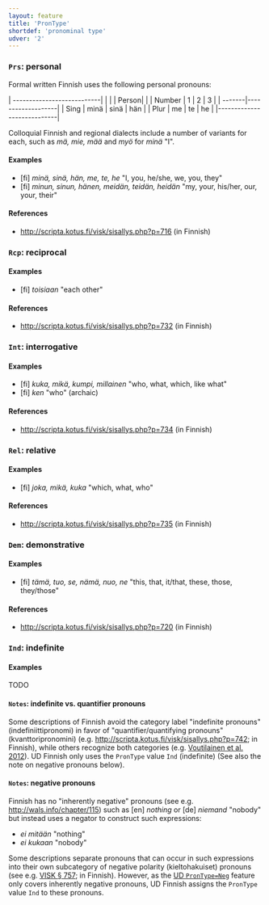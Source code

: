 ```yaml
---
layout: feature
title: 'PronType'
shortdef: 'pronominal type'
udver: '2'
---
```


### <a name="Prs">`Prs`</a>: personal

Formal written Finnish uses the following personal pronouns:

| ---------------------------|
|        |      | Person|    |
| Number |  1   |  2   |  3  |
| -------|-------------------|
| Sing   | minä | sinä | hän |
| Plur   | me   | te   | he  |
|----------------------------|

Colloquial Finnish and regional dialects include a number of variants
for each, such as _mä, mie, mää_ and _myö_ for _minä_ "I".

#### Examples

* [fi] _minä, sinä, hän, me, te, he_ "I, you, he/she, we, you, they"
* [fi] _minun, sinun, hänen, meidän, teidän, heidän_ "my, your, his/her, our, your, their"

#### References

* <http://scripta.kotus.fi/visk/sisallys.php?p=716> (in Finnish)

### <a name="Rcp">`Rcp`</a>: reciprocal

#### Examples

* [fi] _toisiaan_ "each other"

#### References

* <http://scripta.kotus.fi/visk/sisallys.php?p=732> (in Finnish)

### <a name="Int">`Int`</a>: interrogative

#### Examples

* [fi] _kuka, mikä, kumpi, millainen_ "who, what, which, like what"
* [fi] _ken_ "who" (archaic)

#### References

* <http://scripta.kotus.fi/visk/sisallys.php?p=734> (in Finnish)

### <a name="Rel">`Rel`</a>: relative

#### Examples

* [fi] _joka, mikä, kuka_ "which, what, who"

#### References

* <http://scripta.kotus.fi/visk/sisallys.php?p=735> (in Finnish)

### <a name="Dem">`Dem`</a>: demonstrative

#### Examples

* [fi] _tämä, tuo, se, nämä, nuo, ne_ "this, that, it/that, these, those, they/those"

#### References

* <http://scripta.kotus.fi/visk/sisallys.php?p=720> (in Finnish)

### <a name="Ind">`Ind`</a>: indefinite

#### Examples

TODO

#### <a name="Notes">`Notes`</a>: indefinite vs. quantifier pronouns

Some descriptions of Finnish avoid the category label "indefinite
pronouns" (indefiniittipronomi) in favor of "quantifier/quantifying
pronouns" (kvanttoripronomini)
(e.g. <http://scripta.kotus.fi/visk/sisallys.php?p=742>; in Finnish),
while others recognize both categories
(e.g. [Voutilainen et al. 2012](http://www.ling.helsinki.fi/kieliteknologia/tutkimus/treebank/sources/FinnTreeBankManual.pdf#page=37)).
UD Finnish only uses the `PronType` value `Ind` (indefinite) (See also
the note on negative pronouns below).

#### <a name="Notes">`Notes`</a>: negative pronouns

Finnish has no "inherently negative" pronouns (see
e.g. <http://wals.info/chapter/115>) such as [en] *nothing* or [de]
*niemand* "nobody" but instead uses a negator to construct such
expressions:

* _ei mitään_ "nothing"
* _ei kukaan_ "nobody"

Some descriptions separate pronouns that can occur in such expressions
into their own subcategory of negative polarity (kieltohakuiset)
pronouns (see e.g. [VISK §
757](http://scripta.kotus.fi/visk/sisallys.php?p=757); in Finnish).
However, as the
[UD `PronType=Neg`](http://universaldependencies.org/u/feat/PronType.html)
feature only covers inherently negative pronouns, UD Finnish assigns
the `PronType` value `Ind` to these pronouns.
<!-- Interlanguage links updated Po 6. listopadu 2023, 21:42:04 CET -->
